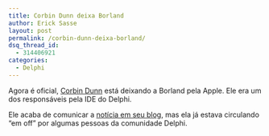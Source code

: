 ```yaml
---
title: Corbin Dunn deixa Borland
author: Erick Sasse
layout: post
permalink: /corbin-dunn-deixa-borland/
dsq_thread_id:
  - 314406921
categories:
  - Delphi
---
```

Agora é oficial, [Corbin Dunn][1] est&aacute; deixando a Borland pela Apple. Ele era um dos respons&aacute;veis pela IDE do Delphi. 

Ele acaba de comunicar a [notícia em seu blog][2], mas ela já estava circulando &#8220;em off&#8221; por algumas pessoas da comunidade Delphi.

 [1]: http://blogs.borland.com/CorbinDunn/
 [2]: http://blogs.borland.com/CorbinDunn/archive/2005/01/14/2427.aspx